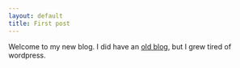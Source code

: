```yaml
---
layout: default
title: First post
---
```


Welcome to my new blog.
I did have an [old blog](https://hoj201.wordpress.com/), but I grew tired of wordpress.
